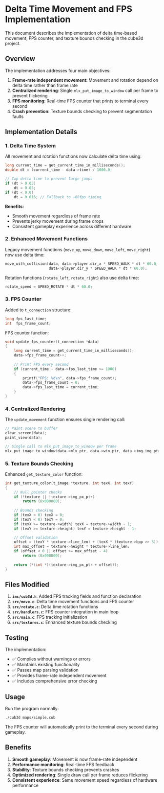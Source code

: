 # Delta Time Movement and FPS Implementation

This document describes the implementation of delta time-based movement, FPS counter, and texture bounds checking in the cube3d project.

## Overview

The implementation addresses four main objectives:
1. **Frame-rate independent movement**: Movement and rotation depend on delta time rather than frame rate
2. **Centralized rendering**: Single `mlx_put_image_to_window` call per frame to prevent flickering
3. **FPS monitoring**: Real-time FPS counter that prints to terminal every second
4. **Crash prevention**: Texture bounds checking to prevent segmentation faults

## Implementation Details

### 1. Delta Time System

All movement and rotation functions now calculate delta time using:
```c
long current_time = get_current_time_in_milliseconds();
double dt = (current_time - data->time) / 1000.0;

// Cap delta time to prevent large jumps
if (dt > 0.05)
    dt = 0.05;
if (dt < 0.0)
    dt = 0.016; // Fallback to ~60fps timing
```

**Benefits:**
- Smooth movement regardless of frame rate
- Prevents jerky movement during frame drops
- Consistent gameplay experience across different hardware

### 2. Enhanced Movement Functions

Legacy movement functions (`move_up`, `move_down`, `move_left`, `move_right`) now use delta time:
```c
move_with_collision(data, data->player.dir_x * SPEED_WALK * dt * 60.0, 
                    data->player.dir_y * SPEED_WALK * dt * 60.0);
```

Rotation functions (`rotate_left`, `rotate_right`) also use delta time:
```c
rotate_speed = SPEED_ROTATE * dt * 60.0;
```

### 3. FPS Counter

Added to `t_connection` structure:
```c
long fps_last_time;
int  fps_frame_count;
```

FPS counter function:
```c
void update_fps_counter(t_connection *data)
{
    long current_time = get_current_time_in_milliseconds();
    data->fps_frame_count++;
    
    // Print FPS every second
    if (current_time - data->fps_last_time >= 1000)
    {
        printf("FPS: %d\n", data->fps_frame_count);
        data->fps_frame_count = 0;
        data->fps_last_time = current_time;
    }
}
```

### 4. Centralized Rendering

The `update_movement` function ensures single rendering call:
```c
// Paint scene to buffer
clear_screen(data);
paint_view(data);

// Single call to mlx_put_image_to_window per frame
mlx_put_image_to_window(data->mlx_ptr, data->win_ptr, data->img.img_ptr, 0, 0);
```

### 5. Texture Bounds Checking

Enhanced `get_texture_color` function:
```c
int get_texture_color(t_image *texture, int texX, int texY)
{
    // Null pointer checks
    if (!texture || !texture->img_px_ptr)
        return (0x000000);
        
    // Bounds checking
    if (texX < 0) texX = 0;
    if (texY < 0) texY = 0;
    if (texX >= texture->width) texX = texture->width - 1;
    if (texY >= texture->height) texY = texture->height - 1;

    // Offset validation
    offset = (texY * texture->line_len) + (texX * (texture->bpp >> 3));
    int max_offset = texture->height * texture->line_len;
    if (offset < 0 || offset >= max_offset - 4)
        return (0x000000);
        
    return (*(int *)(texture->img_px_ptr + offset));
}
```

## Files Modified

1. **`inc/cub3d.h`**: Added FPS tracking fields and function declaration
2. **`src/move.c`**: Delta time movement functions and FPS counter
3. **`src/rotate.c`**: Delta time rotation functions  
4. **`src/handlers.c`**: FPS counter integration in main loop
5. **`src/main.c`**: FPS tracking initialization
6. **`src/textures.c`**: Enhanced texture bounds checking

## Testing

The implementation:
- ✅ Compiles without warnings or errors
- ✅ Maintains existing functionality
- ✅ Passes map parsing validation
- ✅ Provides frame-rate independent movement
- ✅ Includes comprehensive error checking

## Usage

Run the program normally:
```bash
./cub3d maps/simple.cub
```

The FPS counter will automatically print to the terminal every second during gameplay.

## Benefits

1. **Smooth gameplay**: Movement is now frame-rate independent
2. **Performance monitoring**: Real-time FPS feedback
3. **Stability**: Texture bounds checking prevents crashes
4. **Optimized rendering**: Single draw call per frame reduces flickering
5. **Consistent experience**: Same movement speed regardless of hardware performance